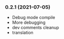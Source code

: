 ### **0.2.1** (2021-07-05)  
  
- Debug mode compile  
- More debugging  
- dev comments cleanup  
- translation    
  
